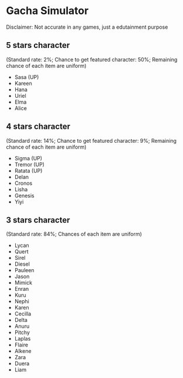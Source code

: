 # Gacha Simulator
Disclaimer: Not accurate in any games, just a edutainment purpose
## 5 stars character
(Standard rate: 2%; Chance to get featured character: 50%; Remaining chance of each item are uniform)
- Sasa (UP)
- Kareen
- Hana
- Uriel
- Elma
- Alice
## 4 stars character
(Standard rate: 14%; Chance to get featured character: 9%; Remaining chance of each item are uniform)
- Sigma (UP)
- Tremor (UP)
- Ratata (UP)
- Delan
- Cronos
- Lisha
- Genesis
- Yiyi
## 3 stars character
(Standard rate: 84%; Chances of each item are uniform)
- Lycan
- Quert
- Sirel
- Diesel
- Pauleen
- Jason
- Mimick
- Enran
- Kuru
- Nephi
- Karen
- Cecilla
- Delta
- Anuru
- Pitchy
- Laplas
- Flaire
- Alkene
- Zara
- Duera
- Liam
